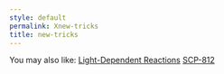 ```yaml
---
style: default
permalink: Xnew-tricks
title: new-tricks
---
```

You may also like:
[Light-Dependent Reactions](http://scp-wiki.net/light-dependent-reactions)
[SCP-812](http://scp-wiki.net/scp-812)